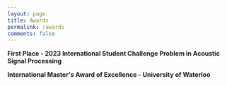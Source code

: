 ```yaml
---
layout: page
title: Awards
permalink: /awards
comments: false
---
```


<div class="row justify-content-between">
<div class="col-md-8 pr-5">

<p><b>First Place - 2023 International Student Challenge Problem in Acoustic Signal Processing </b></p>


<p><b>International Master's Award of Excellence - University of Waterloo </b></p>

</div>
</div>
